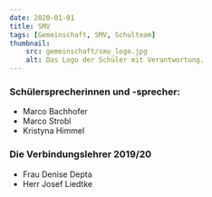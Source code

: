 ```yaml
---
date: 2020-01-01
title: SMV
tags: [Gemeinschaft, SMV, Schulteam]
thumbnail: 
    src: gemeinschaft/smv_logo.jpg
    alt: Das Logo der Schüler mit Verantwortung.
---
```


### Schülersprecherinnen und -sprecher:
* Marco Bachhofer
* Marco Strobl
* Kristyna Himmel

### Die Verbindungslehrer 2019/20
* Frau Denise Depta
* Herr Josef Liedtke